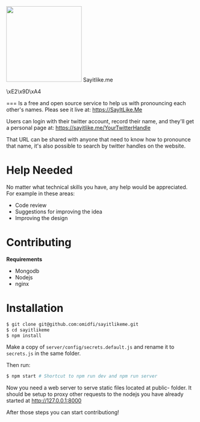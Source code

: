 <img src="https://www.sayitlike.me/img/logo-no-text.svg" width="200">
Sayitlike.me

\xE2\x9D\xA4	

===
Is a free and open source service to help us with pronouncing each other's names. Pleas see it live at: https://SayItLike.Me

Users can login with their twitter account, record their name, and they'll get a personal page
at:
https://sayitlike.me/YourTwitterHandle

That URL can be shared with anyone that need to know how to pronounce that name, it's also possible to search by twitter handles on the website.

# Help Needed
No matter what technical skills you have, any help would be appreciated.
For example in these areas:
  * Code review
  * Suggestions for improving the idea
  * Improving the design

# Contributing

  **Requirements**
  * Mongodb
  * Nodejs
  * nginx

# Installation

```bash
$ git clone git@github.com:omidfi/sayitlikeme.git
$ cd sayitlikeme
$ npm install
```

Make a copy of `server/config/secrets.default.js` and rename it to `secrets.js` in the same folder.

Then run:

```bash
$ npm start # Shortcut to npm run dev and npm run server
```

Now you need a web server to serve static files located at public- folder. It should be setup
to proxy other requests to the nodejs you have already started at http://127.0.0.1:8000

After those steps you can start contributiong!
